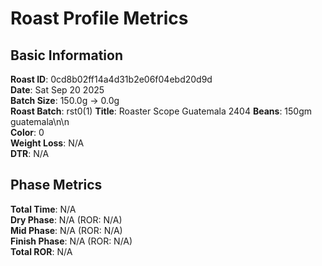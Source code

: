 # Roast Profile Metrics

## Basic Information
**Roast ID**: 0cd8b02ff14a4d31b2e06f04ebd20d9d  
**Date**: Sat Sep 20 2025  
**Batch Size**: 150.0g → 0.0g  
**Roast Batch**: rst0(1)
**Title**: Roaster Scope Guatemala 2404
**Beans**: 150gm guatemala\n\n  
**Color**: 0  
**Weight Loss**: N/A  
**DTR**: N/A  

## Phase Metrics
**Total Time**: N/A  
**Dry Phase**: N/A (ROR: N/A)  
**Mid Phase**: N/A (ROR: N/A)  
**Finish Phase**: N/A (ROR: N/A)  
**Total ROR**: N/A  
